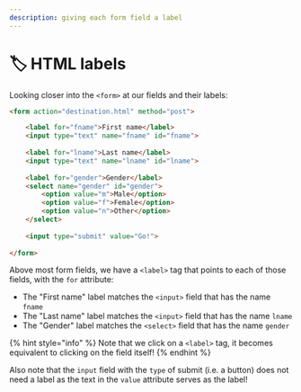 ```yaml
---
description: giving each form field a label
---
```


# 🏷️ HTML labels

Looking closer into the `<form>` at our fields and their labels:

```html
<form action="destination.html" method="post">

    <label for="fname">First name</label>
    <input type="text" name="fname" id="fname">
    
    <label for="lname">Last name</label>
    <input type="text" name="lname" id="lname">
    
    <label for="gender">Gender</label>
    <select name="gender" id="gender">
        <option value="m">Male</option>
        <option value="f">Female</option>
        <option value="n">Other</option>
    </select>
    
    <input type="submit" value="Go!">
    
</form>
```

Above most form fields, we have a `<label>` tag that points to each of those fields, with the `for` attribute:

* The "First name" label matches the `<input>` field that has the name `fname`
* The "Last name" label matches the `<input>` field that has the name `lname`
* The "Gender" label matches the `<select>` field that has the name `gender`

{% hint style="info" %}
Note that we click on a `<label>` tag, it becomes equivalent to clicking on the field itself!
{% endhint %}

Also note that the `input` field  with the `type` of submit (i.e. a button) does not need a label as the text in the `value` attribute serves as the label!
